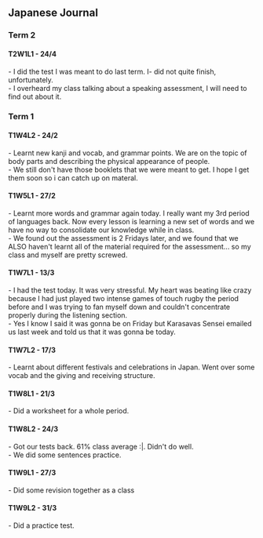 <body>
  <h2>Japanese Journal</h2>
  <h3>Term 2</h3>
  <h4>T2W1L1 - 24/4</h4>
  <p>- I did the test I was meant to do last term. I- did not quite finish, unfortunately.<br>- I overheard my class talking about a speaking assessment, I will need to find out about it.</p>
  <h3>Term 1</h3>
  <h4>T1W4L2 - 24/2</h4>
  <p>- Learnt new kanji and vocab, and grammar points. We are on the topic of body parts and describing the physical appearance of people.<br>- We still don't have those booklets that we were meant to get. I hope I get them soon so i can catch up on materal.</p>
  <h4>T1W5L1 - 27/2</h4>
  <p>- Learnt more words and grammar again today. I really want my 3rd period of languages back. Now every lesson is learning a new set of words and we have no way to consolidate our knowledge while in class.<br>- We found out the assessment is 2 Fridays later, and we found that we ALSO haven't learnt all of the material required for the assessment... so my class and myself are pretty screwed.</p>
  <h4>T1W7L1 - 13/3</h4>
  <p>- I had the test today. It was very stressful. My heart was beating like crazy because I had just played two intense games of touch rugby the period before and I was trying to fan myself down and couldn't concentrate properly during the listening section.<br>- Yes I know I said it was gonna be on Friday but Karasavas Sensei emailed us last week and told us that it was gonna be today.</p>
  <h4>T1W7L2 - 17/3</h4>
  <p>- Learnt about different festivals and celebrations in Japan. Went over some vocab and the giving and receiving structure.</p>
  <h4>T1W8L1 - 21/3</h4>
  <p>- Did a worksheet for a whole period.</p>
  <h4>T1W8L2 - 24/3</h4>
  <p>- Got our tests back. 61% class average :|. Didn't do well.<br>- We did some sentences practice.</p>
  <h4>T1W9L1 - 27/3</h4>
  <p>- Did some revision together as a class</p>
  <h4>T1W9L2 - 31/3</h4>
  <p>- Did a practice test.</p>
</body>